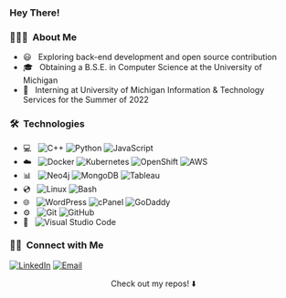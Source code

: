 <h3> Hey There! </h3>
              

<h3> 👨🏻‍💻 &nbsp;About Me </h3>

- 😃 &nbsp; Exploring back-end development and open source contribution 
- 🎓 &nbsp; Obtaining a B.S.E. in Computer Science at the University of Michigan
- 💼 &nbsp; Interning at University of Michigan Information & Technology Services for the Summer of 2022

<h3> 🛠 &nbsp;Technologies </h3>

- :computer: &nbsp;
  ![C++](https://img.shields.io/badge/-C++-333333?style=flat&logo=C%2B%2B) 
  ![Python](https://img.shields.io/badge/-Python-333333?style=flat&logo=python)
  ![JavaScript](https://img.shields.io/badge/-JavaScript-333333?style=flat&logo=javascript)
- :cloud: &nbsp;
  ![Docker](https://img.shields.io/badge/-Docker-333333?style=flat&logo=docker)
  ![Kubernetes](https://img.shields.io/badge/-Kubernetes-333333?style=flat&logo=kubernetes)
  ![OpenShift](https://img.shields.io/badge/-Red%20Hat%20Open%20Shift-333333?style=flat&logo=red-hat-open-shift)
  ![AWS](https://img.shields.io/badge/-AWS-333333?style=flat&logo=amazon%20aws)
- 📊 &nbsp;
  ![Neo4j](https://img.shields.io/badge/-Neo4j-333333?style=flat&logo=neo4j)
  ![MongoDB](https://img.shields.io/badge/-MongoDB-333333?style=flat&logo=mongodb)
  ![Tableau](https://img.shields.io/badge/-Tableau-333333?style=flat&logo=tableau)
- 💿 &nbsp;
  ![Linux](https://img.shields.io/badge/-Linux-333333?style=flat&logo=linux)
  ![Bash](https://img.shields.io/badge/-GNU%20Bash-333333?style=flat&logo=gnubash)
- 🌐 &nbsp;
  ![WordPress](https://img.shields.io/badge/-WordPress-333333?logo=wordpress&style=flat)
  ![cPanel](https://img.shields.io/badge/-cPanel-333333?logo=cpanel&style=flat)
  ![GoDaddy](https://img.shields.io/badge/-GoDaddy-333333?logo=godaddy&style=flat)
- ⚙️ &nbsp;
  ![Git](https://img.shields.io/badge/-Git-333333?style=flat&logo=git)
  ![GitHub](https://img.shields.io/badge/-GitHub-333333?style=flat&logo=github)
- 🔧 &nbsp;
  ![Visual Studio Code](https://img.shields.io/badge/-Visual%20Studio%20Code-333333?style=flat&logo=visual-studio-code&logoColor=007ACC)
  

<h3> 🤝🏻 &nbsp;Connect with Me </h3>

<p align="left">
<a href="https://www.linkedin.com/in/rishiraj-c/"><img alt="LinkedIn" src="https://img.shields.io/badge/LinkedIn-Rishiraj%20Chandra-blue?style=flat-square&logo=linkedin"></a> 
<a href="mailto:rajchan@umich.edu"><img alt="Email" src="https://img.shields.io/badge/Email-rajchan@umich.edu-blue?style=flat-square&logo=gmail"></a>
</p>

<p align="center">
Check out my repos! ⬇️ 
</p>
                        

<!---
rchandra20/rchandra20 is a ✨ special ✨ repository because its `README.md` (this file) appears on your GitHub profile.
You can click the Preview link to take a look at your changes.
--->
